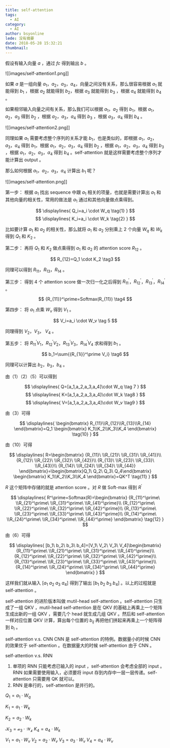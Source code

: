 ```yaml
---
title: self-attention
tags:
  - AI
category:
  - AI
author: bsyonline
lede: 没有摘要
date: 2018-05-28 15:32:21
thumbnail:
---
```



假设有输入向量 $a$ ，通过 $fc$ 得到输出 $b$ 。

![[images/self-attention1.png]]

如果 $a$ 是一组向量 $a_1$，$a_2$，$a_3$，$a_4$，向量之间没有关系，那么很容易根据 $a_1$ 就能得到 $b_1$ ，根据 $a_2$ 就能得到 $b_2$，根据 $a_3$ 就能得到 $b_3$ ，根据 $a_4$ 就能得到 $b_4$ 。

如果相邻输入向量之间有关系，那么我们可以根据 $a_1$，$a_2$ 得到 $b_1$，根据 $a_1$，$a_2$，$a_3$ 得到 $b_2$ ，根据 $a_2$，$a_3$，$a_4$ 得到 $b_3$ ，根据 $a_3$，$a_4$ 得到 $b_4$ 。

![[images/self-attention2.png]]

同理如果 $a_1$ 需要考虑整个序列的关系才能 $b_1$，也是类似的，即根据 $a_1$，$a_2$，$a_3$，$a_4$ 得到 $b_1$，根据 $a_1$，$a_2$，$a_3$，$a_4$ 得到 $b_2$ ，根据 $a_1$，$a_2$，$a_3$，$a_4$ 得到 $b_3$ ，根据 $a_1$，$a_2$，$a_3$，$a_4$ 得到 $b_4$ 。self-attention 就是这样需要考虑整个序列才能计算出 output 。

那么如何根据 $a_1$，$a_2$，$a_3$，$a_4$ 计算出 $b_1$ 呢？

![[images/self-attention.png]]


第一步：
根据 $a_1$ 找出 sequence 中跟 $a_1$ 相关的项量，也就是需要计算出 $a_1$ 和其他向量的相关性，常用的做法是 $a_1$ 通过和其他向量做点乘得到。

$$
\displaylines{
Q_i=a_i \cdot W_q \tag{1} 
}
$$
$$
\displaylines{
K_i=a_i \cdot W_k \tag{2}
}
$$

比如要计算 $a_1$ 和 $a_2$ 的相关性，那么就将 $a_1$ 和 $a_2$ 分别乘上 2 个向量 $W_q$ 和 $W_k$ 得到 $Q_1$ 和 $K_2$ 。

第二步：
再将 $Q_1$ 和 $K_2$ 做点乘得到 $a_1$ 和 $a_2$ 的 attention score $R_{12}$ 。

$$
R_{12}=Q_1 \cdot K_2 \tag3
$$

同理可以得到 $R_{11}$，$R_{13}$，$R_{14}$ 。

第三步：
得到 4 个  attention score 做一次归一化之后得到 ${R_{11}}^\prime$，${R_{12}}^\prime$，${R_{13}}^\prime$，${R_{14}}^\prime$ 。

$$
{R_{11}}^\prime=Softmax(R_{11}) \tag4
$$

第四步：
将 $a_1$ 点乘 $W_v$ 得到 $V_1$ 。

$$
V_i=a_i \cdot W_v \tag 5
$$

同理得到 $V_2$，$V_3$， $V_4$ 。

第五步：
将 ${R_{11}}^\prime V_1$，${R_{12}}^\prime V_2$，${R_{13}}^\prime V_3$，${R_{14}}^\prime V_4$ 求和得到 $b_1$ 。

$$
b_1=\sum{{R_{1i}}^\prime V_i} \tag6
$$

同理可以计算出 $b_2$，$b_3$，$b_4$ 。

由（1）（2）（5）可以得到

$$
\displaylines{
Q=[a_1,a_2,a_3,a_4]\cdot W_q \tag 7
}
$$
$$
\displaylines{
K=[a_1,a_2,a_3,a_4]\cdot W_k \tag8
}
$$
$$
\displaylines{
V=[a_1,a_2,a_3,a_4]\cdot W_v \tag9
}
$$

由（3）可得

$$
\displaylines{
\begin{bmatrix}
R_{11}\\R_{12}\\R_{13}\\R_{14}
\end{bmatrix}=Q_1
\begin{bmatrix}
K_1\\K_2\\K_3\\K_4
\end{bmatrix} \tag{10} }
$$

由（10）可得

$$
\displaylines{
R=\begin{bmatrix}
{R_{11}\ \\R_{21}\ \\R_{31}\ \\R_{41}}\\
{R_{12}\ \\R_{22}\ \\R_{32}\ \\R_{42}}\\
{R_{13}\ \\R_{23}\ \\R_{33}\ \\R_{43}}\\
{R_{14}\ \\R_{24}\ \\R_{34}\ \\R_{44}}
\end{bmatrix}=\begin{bmatrix}Q_1\ Q_2\ Q_3\ Q_4\end{bmatrix}
\begin{bmatrix}
K_1\\K_2\\K_3\\K_4
\end{bmatrix}=QK^T \tag{11}
}
$$

$R$ 这个矩阵中存储的就是 attention score 。对 $R$ 做 Soft-max 得到 $R^\prime$ 

$$
\displaylines{
R^\prime=Softmax(R)=\begin{bmatrix}
{R_{11}^\prime\ \\R_{21}^\prime\ \\R_{31}^\prime\ \\R_{41}^\prime}\\
{R_{12}^\prime\ \\R_{22}^\prime\ \\R_{32}^\prime\ \\R_{42}^\prime}\\
{R_{13}^\prime\ \\R_{23}^\prime\ \\R_{33}^\prime\ \\R_{43}^\prime}\\
{R_{14}^\prime\ \\R_{24}^\prime\ \\R_{34}^\prime\ \\R_{44}^\prime}
\end{bmatrix} \tag{12}
}
$$

由（6）可得

$$
\displaylines{
[b_1\ b_2\ b_3\ b_4]=[V_1\ V_2\ V_3\ V_4]\begin{bmatrix}
{R_{11}^\prime\ \\R_{21}^\prime\ \\R_{31}^\prime\ \\R_{41}^\prime}\\
{R_{12}^\prime\ \\R_{22}^\prime\ \\R_{32}^\prime\ \\R_{42}^\prime}\\
{R_{13}^\prime\ \\R_{23}^\prime\ \\R_{33}^\prime\ \\R_{43}^\prime}\\
{R_{14}^\prime\ \\R_{24}^\prime\ \\R_{34}^\prime\ \\R_{44}^\prime}
\end{bmatrix}
}
$$

这样我们就从输入 $[a_1\ a_2\ a_3\ a_4]$ 得到了输出 $[b_1\ b_2\ b_3\ b_4]$ 。以上的过程就是 self-attention 。

self-attention 的进阶版本叫做 mutil-head self-attention 。self-attention 只生成了一组 QKV ，mutil-head self-attention 是在 QKV 的基础上再乘上一个矩阵生成出新的一组 QKV ，需要几个 head 就生成几组 QKV 。然后和 self-attention 一样对应位置 QKV 计算，算出每个位置的 $b_{ij}$ 再把他们拼起来再乘上一个矩阵得到 $b_i$ 。

self-attention v.s. CNN
CNN 是 self-attention 的特例。数据量小的时候 CNN 的效果优于 self-attention 。在数据量大的时候 self-attention 由于 CNN 。

self-attention v.s. RNN
1. 单项的 RNN 只能考虑已输入的 input ，self-attention 会考虑全部的 input 。RNN 如果需要使用输入，必须要将 input 存到内存中一层一层传递。self-attention 只需要用 QK 就可以。
2. RNN 是串行的，self-attention 是并行的。

$Q_1=a_1 \cdot W_q$

$K_1=a_1 \cdot W_k$

$K_2=a_2 \cdot W_k$

$\mathcal{K_3=a_3 \cdot W_k}$
$K_4=a_4 \cdot W_k$

$V_1=a_1 \cdot W_v$
$V_2=a_2 \cdot W_v$
$V_3=a_3 \cdot W_v$
$V_4=a_4 \cdot W_v$



